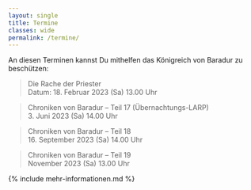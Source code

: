 ```yaml
---
layout: single
title: Termine
classes: wide
permalink: /termine/
---
```


An diesen Terminen kannst Du mithelfen das Königreich von Baradur zu beschützen: 

> Die Rache der Priester \
> Datum: 18\. Februar 2023 (Sa) 13.00 Uhr 

> Chroniken von Baradur – Teil 17 (Übernachtungs-LARP)\
> 3\. Juni 2023 (Sa) 14.00 Uhr 

>Chroniken von Baradur – Teil 18\
> 16\. September 2023 (Sa) 14.00 Uhr 

> Chroniken von Baradur – Teil 19\
> November 2023 (Sa) 13.00 Uhr 


{% include mehr-informationen.md %}

